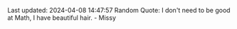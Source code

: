 Last updated: 2024-04-08 14:47:57
Random Quote: I don't need to be good at Math, I have beautiful hair. - Missy